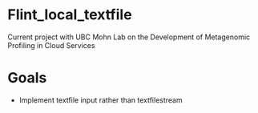 # Flint_local_textfile
Current project with UBC Mohn Lab on the Development of Metagenomic Profiling in Cloud Services

# Goals
* Implement textfile input rather than textfilestream

